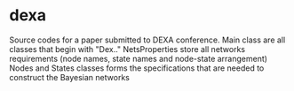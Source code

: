 # dexa
Source codes for a paper submitted to DEXA conference.
Main class are all classes that begin with "Dex.."
NetsProperties store all networks requirements (node names, state names and node-state arrangement)
Nodes and States classes forms the specifications that are needed to construct the Bayesian networks

